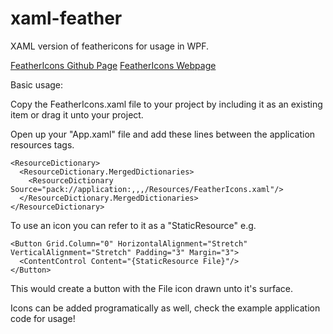# xaml-feather
XAML version of feathericons for usage in WPF.

[FeatherIcons Github Page](https://github.com/feathericons/feather)
[FeatherIcons Webpage](https://feathericons.com)

Basic usage:

Copy the FeatherIcons.xaml file to your project by including it as an existing item or drag it unto your project.

Open up your "App.xaml" file and add these lines between the application resources tags.

```
<ResourceDictionary>
  <ResourceDictionary.MergedDictionaries>
    <ResourceDictionary Source="pack://application:,,,/Resources/FeatherIcons.xaml"/>
  </ResourceDictionary.MergedDictionaries>
</ResourceDictionary>
```

To use an icon you can refer to it as a "StaticResource" e.g.

```
<Button Grid.Column="0" HorizontalAlignment="Stretch" VerticalAlignment="Stretch" Padding="3" Margin="3">
  <ContentControl Content="{StaticResource File}"/>
</Button>
```

This would create a button with the File icon drawn unto it's surface.

Icons can be added programatically as well, check the example application code for usage!
